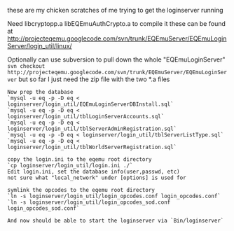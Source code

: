these are my chicken scratches of me trying to get the loginserver running

Need libcryptopp.a  libEQEmuAuthCrypto.a to compile it
these can be found at
http://projecteqemu.googlecode.com/svn/trunk/EQEmuServer/EQEmuLoginServer/login_util/linux/

Optionally can use subversion to pull down the whole "EQEmuLoginServer"
`svn checkout http://projecteqemu.googlecode.com/svn/trunk/EQEmuServer/EQEmuLoginServer`
but so far I just need the zip file with the two *.a files

~~~
Now prep the database
`mysql -u eq -p -D eq < loginserver/login_util/EQEmuLoginServerDBInstall.sql`
`mysql -u eq -p -D eq < loginserver/login_util/tblLoginServerAccounts.sql`
`mysql -u eq -p -D eq < loginserver/login_util/tblServerAdminRegistration.sql`
`mysql -u eq -p -D eq < loginserver/login_util/tblServerListType.sql`
`mysql -u eq -p -D eq < loginserver/login_util/tblWorldServerRegistration.sql`

copy the login.ini to the eqemu root directory
`cp loginserver/login_util/login.ini ./`
Edit login.ini, set the database info(user,passwd, etc)
not sure what "local_network" under [options] is used for

symlink the opcodes to the eqemu root directory
`ln -s loginserver/login_util/login_opcodes.conf login_opcodes.conf`
`ln -s loginserver/login_util/login_opcodes_sod.conf login_opcodes_sod.conf`

And now should be able to start the loginserver via `Bin/loginserver`